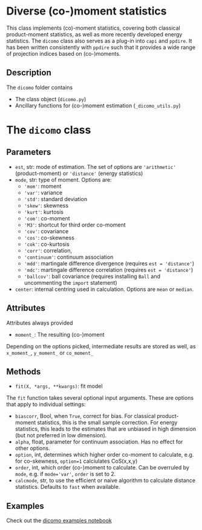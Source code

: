 Diverse (co-)moment statistics 
==============================

This class implements (co)-moment statistics, covering both classical product-moment 
statistics, as well as more recently developed energy statistics. 
The `dicomo` class also serves as a plug-in into `capi` and  `ppdire`. It has been written consistently with `ppdire` such that it provides a wide range of 
projection indices based on (co-)moments.    

Description
-----------

The `dicomo` folder contains
- The class object (`dicomo.py`) 
- Ancillary functions for (co-)moment estimation (`_dicomo_utils.py`)

The `dicomo` class
==================

Parameters
----------
- `est`, str: mode of estimation. The set of options are `'arithmetic'` (product-moment) or `'distance'` (energy statistics)
- `mode`, str: type of moment. Options are: 
    * `'mom'`: moment 
    * `'var'`: variance 
    * `'std'`: standard deviation 
    * `'skew'`: skewness 
    * `'kurt'`: kurtosis
    * `'com'`: co-moment 
    * `'M3'`: shortcut for third order co-moment
    * `'cov'`: covariance 
    * `'cos'`: co-skewness
    * `'cok'`: co-kurtosis 
    * `'corr'`: correlation, 
    * `'continuum'`: continuum association 
    * `'mdd'`: martingale difference divergence (requires `est = 'distance'`)
    * `'mdc'`: martingale difference correlation (requires `est = 'distance'`)
    * `'ballcov'`: ball covariance (requires installing `Ball` and uncommenting the `import` statement)
- `center`: internal centring used in calculation. Options are `mean` or `median`.  

Attributes
----------
Attributes always provided 
-  `moment_`: The resulting (co-)moment

Depending on the options picked, intermediate results are stored as well, as `x_moment_`, `y_moment_` or `co_moment_`


Methods
--------
- `fit(X, *args, **kwargs)`: fit model 

The `fit` function takes several optional input arguments. These are options that 
apply to individual settings: 
-   `biascorr`, Bool, when `True`, correct for bias. For classical product-moment statistics, this 
    is the small sample correction. For energy statistics, this leads to the estimates that are unbiased in high dimension
    (but not preferred in low dimension). 
-   `alpha`, float, parameter for continuum association. Has no effect for other options.  
-   `option`, int, determines which higher order co-moment to calculate, e.g. for co-skewness, `option=1` calciulates CoS(x,x,y)
-   `order`, int, which order (co-)moment to calculate. Can be overruled by `mode`, e.g. if `mode='var'`, `order` is set to 2. 
-   `calcmode`, str, to use the efficient or naive algorithm to calculate distance statistics. Defaults to `fast` when available. 

Examples 
--------
Check out the [dicomo examples notebook](https://github.com/SvenSerneels/direpack/blob/master/examples/dicomo_example.ipynb)